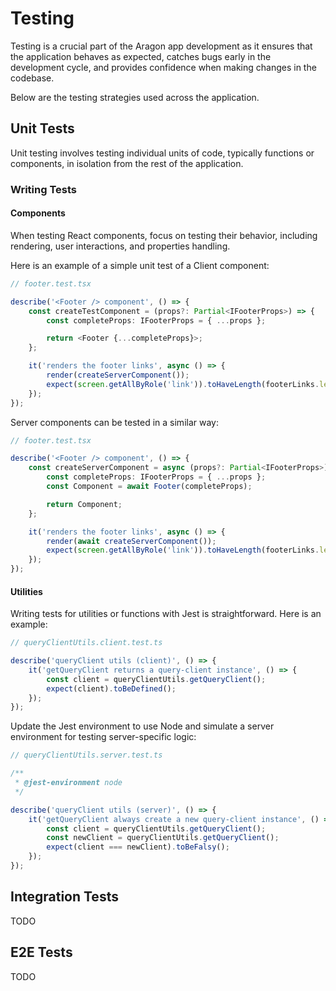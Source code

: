 # Testing

Testing is a crucial part of the Aragon app development as it ensures that the application behaves as expected, catches
bugs early in the development cycle, and provides confidence when making changes in the codebase.

Below are the testing strategies used across the application.

## Unit Tests

Unit testing involves testing individual units of code, typically functions or components, in isolation from the rest of
the application.

### Writing Tests

#### Components

When testing React components, focus on testing their behavior, including rendering, user interactions, and properties
handling.

Here is an example of a simple unit test of a Client component:

```typescript
// footer.test.tsx

describe('<Footer /> component', () => {
    const createTestComponent = (props?: Partial<IFooterProps>) => {
        const completeProps: IFooterProps = { ...props };

        return <Footer {...completeProps}>;
    };

    it('renders the footer links', async () => {
        render(createServerComponent());
        expect(screen.getAllByRole('link')).toHaveLength(footerLinks.length);
    });
});
```

Server components can be tested in a similar way:

```typescript
// footer.test.tsx

describe('<Footer /> component', () => {
    const createServerComponent = async (props?: Partial<IFooterProps>) => {
        const completeProps: IFooterProps = { ...props };
        const Component = await Footer(completeProps);

        return Component;
    };

    it('renders the footer links', async () => {
        render(await createServerComponent());
        expect(screen.getAllByRole('link')).toHaveLength(footerLinks.length);
    });
});
```

#### Utilities

Writing tests for utilities or functions with Jest is straightforward. Here is an example:

```typescript
// queryClientUtils.client.test.ts

describe('queryClient utils (client)', () => {
    it('getQueryClient returns a query-client instance', () => {
        const client = queryClientUtils.getQueryClient();
        expect(client).toBeDefined();
    });
});
```

Update the Jest environment to use Node and simulate a server environment for testing server-specific logic:

```typescript
// queryClientUtils.server.test.ts

/**
 * @jest-environment node
 */

describe('queryClient utils (server)', () => {
    it('getQueryClient always create a new query-client instance', () => {
        const client = queryClientUtils.getQueryClient();
        const newClient = queryClientUtils.getQueryClient();
        expect(client === newClient).toBeFalsy();
    });
});
```

## Integration Tests

TODO

## E2E Tests

TODO
